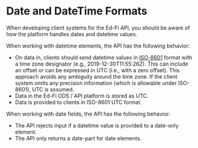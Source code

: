 # Date and DateTime Formats

When developing client systems for the Ed-Fi API, you should be aware of how the
platform handles dates and datetime values.

When working with datetime elements, the API has the following behavior:

* On data in, clients should send datetime values
    in [ISO-8601](https://en.wikipedia.org/wiki/ISO_8601) format with a time
    zone designator (e.g., 2019-12-30T11:55:26Z). This can include an offset or
    can be expressed in UTC (i.e., with a zero offset). This approach avoids any
    ambiguity around the time zone. If the client system omits any precision
    information (which is allowable under ISO-8601), UTC is assumed.
* Data in the Ed-Fi ODS / API platform is stored as UTC.
* Data is provided to clients in ISO-8601 UTC format.

When working with date fields, the API has the following behavior:

* The API rejects input if a datetime value is provided to a date-only
    element.
* The API only returns a date-part for date elements.
